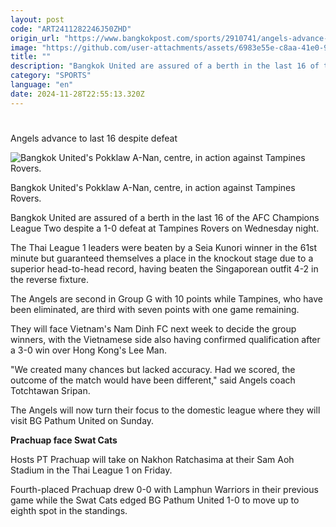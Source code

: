 ```yaml
---
layout: post
code: "ART2411282246J50ZHD"
origin_url: "https://www.bangkokpost.com/sports/2910741/angels-advance-to-last-16-despite-defeat"
image: "https://github.com/user-attachments/assets/6983e55e-c8aa-41e0-936f-0a19b304485b"
title: ""
description: "Bangkok United are assured of a berth in the last 16 of the AFC Champions League Two despite a 1-0 defeat at Tampines Rovers on Wednesday night."
category: "SPORTS"
language: "en"
date: 2024-11-28T22:55:13.320Z
---
```


# 

Angels advance to last 16 despite defeat

![Bangkok United's Pokklaw A-Nan, centre, in action against Tampines Rovers.](https://github.com/user-attachments/assets/ed5ed371-db42-47a2-b29d-6c981a1148b7)

Bangkok United's Pokklaw A-Nan, centre, in action against Tampines Rovers.

Bangkok United are assured of a berth in the last 16 of the AFC Champions League Two despite a 1-0 defeat at Tampines Rovers on Wednesday night.

The Thai League 1 leaders were beaten by a Seia Kunori winner in the 61st minute but guaranteed themselves a place in the knockout stage due to a superior head-to-head record, having beaten the Singaporean outfit 4-2 in the reverse fixture.

The Angels are second in Group G with 10 points while Tampines, who have been eliminated, are third with seven points with one game remaining.

They will face Vietnam's Nam Dinh FC next week to decide the group winners, with the Vietnamese side also having confirmed qualification after a 3-0 win over Hong Kong's Lee Man.

"We created many chances but lacked accuracy. Had we scored, the outcome of the match would have been different," said Angels coach Totchtawan Sripan.

The Angels will now turn their focus to the domestic league where they will visit BG Pathum United on Sunday.

**Prachuap face Swat Cats**

Hosts PT Prachuap will take on Nakhon Ratchasima at their Sam Aoh Stadium in the Thai League 1 on Friday.

Fourth-placed Prachuap drew 0-0 with Lamphun Warriors in their previous game while the Swat Cats edged BG Pathum United 1-0 to move up to eighth spot in the standings.